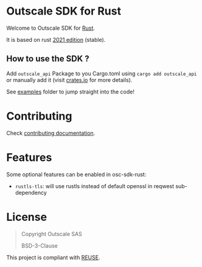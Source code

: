 # Outscale SDK for Rust

Welcome to Outscale SDK for [Rust](https://www.rust-lang.org/).

It is based on rust [2021 edition](https://doc.rust-lang.org/edition-guide/rust-2021/index.html) (stable).

## How to use the SDK ?

Add `outscale_api` Package to you Cargo.toml using `cargo add outscale_api` or manually add it (visit [crates.io](https://crates.io/crates/outscale_api) for more details).

See [examples](examples/) folder to jump straight into the code!

# Contributing

Check [contributing documentation](CONTRIBUTING.md).

# Features

Some optional features can be enabled in osc-sdk-rust:
- `rustls-tls`: will use rustls instead of default openssl in reqwest sub-dependency

# License

> Copyright Outscale SAS
>
> BSD-3-Clause

This project is compliant with [REUSE](https://reuse.software/).
